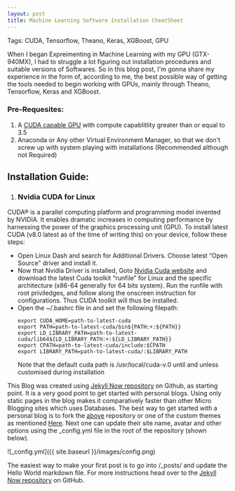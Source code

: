 ```yaml
---
layout: post
title: Machine Learning Software Installation CheatSheet
---
```


Tags: CUDA, Tensorflow, Theano, Keras, XGBoost, GPU


When I began Expreimenting in Machine Learning with my GPU (GTX-940MX), I had to struggle a lot figuring out installation procedures and suitable versions of Softwares. So in this blog post, I'm gonna share my experience in the form of, according to me, the best possible way of getting the tools needed to begin working with GPUs, mainly through Theano, Tensorflow, Keras and XGBoost.


### Pre-Requesites:  
1. A [CUDA capable GPU](http://docs.nvidia.com/cuda/cuda-installation-guide-linux/index.html#verify-you-have-cuda-enabled-system) with  compute capablitlity greater than or equal to 3.5
2. Anaconda or Any other Virtual Environment Manager, so that we don't screw up with system playing with installations (Recommended although not Required)


## Installation Guide:  

1. ### Nvidia CUDA for Linux
  CUDA® is a parallel computing platform and programming model invented by NVIDIA. It enables dramatic increases in computing performance by harnessing the power of the graphics processing unit (GPU). To install latest CUDA (v8.0 latest as of the time of writing this) on your device, follow these steps:
  * Open Linux Dash and search for Additional Drivers. Choose latest “Open Source” driver and install it.
  * Now that Nvidia Driver is installed, Goto [Nvidia Cuda website](https://developer.nvidia.com/cuda-downloads) and download the latest Cuda toolkit “runfile” for Linux and the specific architecture (x86-64 generally for 64 bits system). Run the runfile with root priviledges, and follow along the onscreen instruction for configurations. Thus CUDA toolkit will thus be installed.
  * Open the ~/.bashrc file in and set the following filepath:
    ```shell
    export CUDA_HOME=path-to-latest-cuda
    export PATH=path-to-latest-cuda/bin${PATH:+:${PATH}}
    export LD_LIBRARY_PATH=path-to-latest-cuda/lib64${LD_LIBRARY_PATH:+:${LD_LIBRARY_PATH}}
	export CPATH=path-to-latest-cuda/include:$CPATH
	export LIBRARY_PATH=path-to-latest-cuda/:$LIBRARY_PATH
	```
	Note that the default cuda path is /usr/local/cuda-v.0 until and unless customised during installation



This Blog was created using [Jekyll Now repository](https://github.com/barryclark/jekyll-now) on Github, as starting point. It is a very good point to get started with personal blogs. Using only static pages in the blog makes it comparatively faster than other Micro Blogging sites which uses Databases. 
The best way to get started with a personal blog is to fork the [above](https://github.com/barryclark/jekyll-now) repository or one of the custom themes as mentioned [Here](https://github.com/barryclark/jekyll-now#other-forkable-themes). Next one can update their site name, avatar and other options using the _config.yml file in the root of the repository (shown below).

![_config.yml]({{ site.baseurl }}/images/config.png)

The easiest way to make your first post is to go into /_posts/ and update the Hello World markdown file. For more instructions head over to the [Jekyll Now repository](https://github.com/barryclark/jekyll-now) on GitHub.
